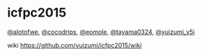 # icfpc2015

[@alotofwe](https://twitter.com/alotofwe),
[@cocodrips](https://twitter.com/cocodrips),
[@eomole](https://twitter.com/eomole),
[@tayama0324](https://twitter.com/tayama0324),
[@yuizumi_y5i](https://twitter.com/yuizumi_y5i)

wiki https://github.com/yuizumi/icfpc2015/wiki
